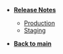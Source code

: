 - [**Release Notes**](/whats-new/whats-new)
  - [Production](/whats-new/production-release-notes)
  - [Staging](/whats-new/staging-release-notes)

- [**Back to main**](/)
